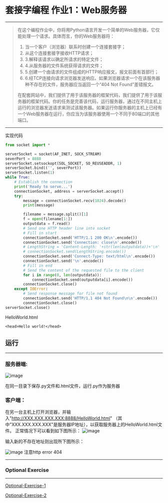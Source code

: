 ﻿# 套接字编程 作业1：Web服务器
---

> 在这个编程作业中，你将用Python语言开发一个简单的Web服务器，它仅能处理一个请求。具体而言，你的Web服务器将：
> 1. 当一个客户（浏览器）联系时创建一个连接套接字；
> 2. 从这个连接套接字接收HTTP请求；
 >3. 3.解释该请求以确定所请求的特定文件；
 >4. 4.从服务器的文件系统获得请求的文件；
 >5. 5.创建一个由请求的文件组成的HTTP响应报文，报文前面有首部行；
 >6. 6.经TCP连接向请求浏览器发送响应。如果浏览器请求一个在该服务器种不存在的文件，服务器应当返回一个“404 Not Found”差错报文。
 >
 >在配套网站中，我们提供了用于该服务器的框架代码，我们提供了用于该服务器的框架代码。你的任务是完善该代码，运行服务器，通过在不同主机上运行的浏览器发送请求来测试该服务器。如果运行你服务器的主机上已经有一个Web服务器在运行，你应当为该服务器使用一个不同于80端口的其他端口。


---
实现代码

```python
from socket import *

serverSocket = socket(AF_INET, SOCK_STREAM)
severPort = 8888
serverSocket.setsockopt(SOL_SOCKET, SO_REUSEADDR, 1)
serverSocket.bind(('', severPort))
serverSocket.listen(1)
while True:
    # Establish the connection
    print('Ready to serve...')
    connectionSocket, address = serverSocket.accept()
    try:
        message = connectionSocket.recv(1024).decode()
        print(message)

        filename = message.split()[1]
        f = open(filename[1:])
        outputdata = f.read()
        # Send one HTTP header line into socket
        # Fill in start
        connectionSocket.send('HTTP/1.1 200 OK\n'.encode())
        connectionSocket.send('Connection: close\n'.encode())
        # LengthString = 'Content-Length: '+str(len(outputdata))+'\n'
        # connectionSocket.send(LengthString.encode())
        connectionSocket.send('Connect-Type: text/html\n'.encode())
        connectionSocket.send('\n'.encode())
        # Fill in end
        # Send the content of the requested file to the client
        for i in range(0, len(outputdata)):
            connectionSocket.send(outputdata[i].encode())
        connectionSocket.close()
    except IOError:
        # Send response message for file not found
        connectionSocket.send('HTTP/1.1 404 Not Found\n\n'.encode())
        connectionSocket.close()
serverSocket.close()

```
HelloWorld.html

```
<head>Hello world!</head>
```

## 运行

---
### 服务器端:
![image](https://user-images.githubusercontent.com/68290480/118628371-20d05600-b7ff-11eb-89d8-c55df080b374.png)

在同一目录下保存.py文件和.html文件，运行.py作为服务器
### 客户端：
在另一台主机上打开浏览器，并输入"http://XXX.XXX.XXX.XXX:8888/HelloWorld.html" （其中"XXX.XXX.XXX.XXX"是服务器IP地址），以获取服务器上的HelloWorld.html文件。
正常情况下可以看到如下图所示：
![image](https://user-images.githubusercontent.com/68290480/118628691-70168680-b7ff-11eb-8a20-510f31d460ee.png)


输入新的不存在地址则出现所下图所示：

![image](https://user-images.githubusercontent.com/68290480/118629163-e915de00-b7ff-11eb-9b3b-b5202175d442.png)
注意http error 404

---
### Optional Exercise

---

[Optional-Exercise-1](Optional-Exercise-1.md)


[Optional-Exercise-2](Optional-Exercise-2.md)



